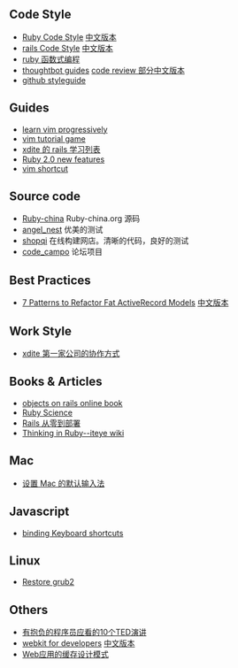 ## Code Style

* [Ruby Code Style](https://github.com/bbatsov/ruby-style-guide)  [中文版本](http://ruby-china.org/wiki/coding-style)
* [rails Code Style](https://github.com/JuanitoFatas/rails-style-guide) [中文版本](https://github.com/JuanitoFatas/rails-style-guide/blob/master/README-zhCN.md)
* [ruby 函数式编程](https://github.com/JuanitoFatas/Ruby-Functional-Programming/blob/master/RADME-zhCN.md)
* [thoughtbot guides](https://github.com/thoughtbot/guides) [code review 部分中文版本](http://www.oschina.net/news/38067/github-code-review)
* [github styleguide](https://github.com/styleguide)

## Guides

* [learn vim progressively](http://yannesposito.com/Scratch/en/blog/Learn-Vim-Progressively/)
* [vim tutorial game](http://www.openvim.com/tutorial.html)
* [xdite 的 rails 学习列表](http://blog.xdite.net/posts/2013/01/30/2013-reading-list/)
* [Ruby 2.0 new features](https://github.com/marcandre/ruby/blob/news/NEWS.rdoc)
* [vim shortcut](http://walking-without-crutches.heroku.com/image/images/vi-vim-cheat-sheet.png)

## Source code

* [Ruby-china](https://github.com/ruby-china/ruby-china) Ruby-china.org 源码
* [angel_nest](https://github.com/fredwu/angel_nest) 优美的测试
* [shopqi](https://github.com/saberma/shopqi) 在线构建网店。清晰的代码，良好的测试
* [code_campo](https://github.com/chloerei/code_campo) 论坛项目

## Best Practices

* [7 Patterns to Refactor Fat ActiveRecord Models](http://blog.codeclimate.com/blog/2012/10/17/7-ways-to-decompose-fat-activerecord-models/)  [中文版本](https://github.com/zlx/userful_article/blob/master/best_practices/7_patterns_to_refactor_fat_ActiveRecord_Models.md)


## Work Style

* [xdite 第一家公司的协作方式](http://ihower.tw/blog/archives/2369/)


## Books & Articles

* [objects on rails online book](http://objectsonrails.com/)
* [Ruby Science](https://learn.thoughtbot.com/products/13)
* [Rails 从零到部署](http://about.ac/rails-tutorial-2nd-cn/chapter1.html)
* [Thinking in Ruby--iteye wiki](http://thinkinginruby.group.iteye.com/group/wiki)

## Mac
* [设置 Mac 的默认输入法](http://reviews.cnet.com/8301-13727_7-57453176-263/managing-input-methods-in-os-x/)


## Javascript
* [binding Keyboard shortcuts](http://www.openjs.com/scripts/events/keyboard_shortcuts/)

## Linux
* [Restore grub2](http://wiki.sabayonlinux.org/index.php?title=HOWTO:_Restore_Grub2)

## Others

* [有抱负的程序员应看的10个TED演讲](http://blog.jobbole.com/33797/)
* [webkit for developers](http://paulirish.com/2013/webkit-for-developers/) [中文版本](http://ued.taobao.com/blog/2013/03/webkit-for-developers/)
* [Web应用的缓存设计模式](http://robbinfan.com/blog/38/orm-cache-sumup)
